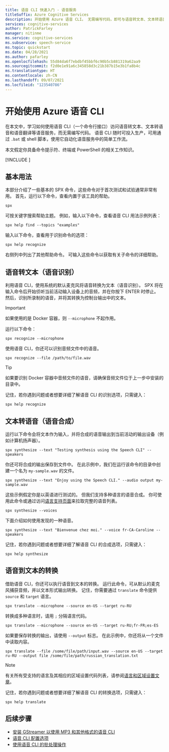 ```yaml
---
title: 语音 CLI 快速入门 - 语音服务
titleSuffix: Azure Cognitive Services
description: 开始使用 Azure 语音 CLI。 无需编写代码，即可与语音转文本、文本转语音和语音翻译等语音服务进行交互。
services: cognitive-services
author: PatrickFarley
manager: nitinme
ms.service: cognitive-services
ms.subservice: speech-service
ms.topic: quickstart
ms.date: 04/28/2021
ms.author: pafarley
ms.openlocfilehash: 55d84da6f7ebdbf45bbf6c90b5cb881319a62aa9
ms.sourcegitcommit: f2d0e1e91a6c345858d3c21b387b15e3b1fa8b4c
ms.translationtype: HT
ms.contentlocale: zh-CN
ms.lasthandoff: 09/07/2021
ms.locfileid: "123540786"
---
```

# <a name="get-started-with-the-azure-speech-cli"></a>开始使用 Azure 语音 CLI

在本文中，学习如何使用语音 CLI（一个命令行接口）访问语音转文本、文本转语音和语音翻译等语音服务，而无需编写代码。 语音 CLI 随时可投入生产，可用通过 `.bat` 或 shell 脚本，使用它自动化语音服务中的简单工作流。

本文假定你具备命令提示符、终端或 PowerShell 的相关工作知识。

[!INCLUDE [](includes/spx-setup.md)]

## <a name="basic-usage"></a>基本用法

本部分介绍了一些基本的 SPX 命令，这些命令对于首次测试和试验通常非常有用。 首先，运行以下命令，查看内置于该工具的帮助。

```console
spx
```

可按关键字搜索帮助主题。 例如，输入以下命令，查看语音 CLI 用法示例列表：

```console
spx help find --topics "examples"
```

输入以下命令，查看用于识别命令的选项：

```console
spx help recognize
```

右侧列中列出了其他帮助命令。 可输入这些命令以获取有关子命令的详细帮助。

## <a name="speech-to-text-speech-recognition"></a>语音转文本（语音识别）

利用语音 CLI，使用系统的默认麦克风将语音转换为文本（语音识别）。 SPX 将在输入命令后开始侦听当前活动输入设备上的音频，并在你按下 ENTER 时停止。 然后，识别所录制的语音，并将其转换为控制台输出中的文本。

>[!IMPORTANT]
> 如果使用的是 Docker 容器，则 `--microphone` 不起作用。

运行以下命令：

```console
spx recognize --microphone
```

使用语音 CLI，你还可以识别音频文件中的语音。

```console
spx recognize --file /path/to/file.wav
```

> [!TIP]
> 如果要识别 Docker 容器中音频文件的语音，请确保音频文件位于上一步中安装的目录中。

记住，若你遇到问题或者想要详细了解语音 CLI 的识别选项，只需键入：

```console
spx help recognize
```

## <a name="text-to-speech-speech-synthesis"></a>文本转语音（语音合成）

运行以下命令会将文本作为输入，并将合成的语音输出到当前活动的输出设备（例如计算机扬声器）。

```console
spx synthesize --text "Testing synthesis using the Speech CLI" --speakers
```

你还可将合成的输出保存到文件中。 在此示例中，我们在运行该命令的目录中创建一个名为 `my-sample.wav` 的文件。

```console
spx synthesize --text "Enjoy using the Speech CLI." --audio output my-sample.wav
```

这些示例假定你是以英语进行测试的。 但我们支持多种语言的语音合成。 你可使用此命令或通过访问[语言支持页面](./language-support.md)来拉取完整的语音列表。

```console
spx synthesize --voices
```

下面介绍如何使用发现的一种语音。

```console
spx synthesize --text "Bienvenue chez moi." --voice fr-CA-Caroline --speakers
```

记住，若你遇到问题或者想要详细了解语音 CLI 的合成选项，只需键入：

```console
spx help synthesize
```

## <a name="speech-to-text-translation"></a>语音到文本的转换

借助语音 CLI，你还可以执行语音到文本的转换。 运行此命令，可从默认的麦克风捕获音频，并以文本形式输出转换。 记住，你需要通过 `translate` 命令提供 `source` 和 `target` 语言。

```console
spx translate --microphone --source en-US --target ru-RU
```

转换成多种语言时，请用 `;` 分隔语言代码。

```console
spx translate --microphone --source en-US --target ru-RU;fr-FR;es-ES
```

如果要保存转换的输出，请使用 `--output` 标志。 在此示例中，你还将从一个文件中读取内容。

```console
spx translate --file /some/file/path/input.wav --source en-US --target ru-RU --output file /some/file/path/russian_translation.txt
```

> [!NOTE]
> 有关所有受支持的语言及其相应的区域设置代码列表，请参阅[语言和区域设置文章](language-support.md)。

记住，若你遇到问题或者想要详细了解语音 CLI 的转换选项，只需键入：

```console
spx help translate
```

## <a name="next-steps"></a>后续步骤

* [安装 GStreamer 以使用 MP3 和其他格式的语音 CLI](./how-to-use-codec-compressed-audio-input-streams.md)
* [语音 CLI 配置选项](./spx-data-store-configuration.md)
* [使用语音 CLI 的批处理操作](./spx-batch-operations.md)
